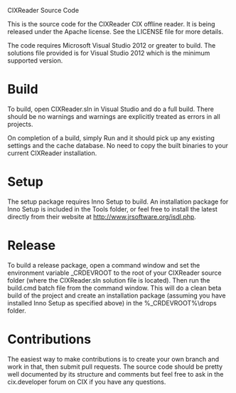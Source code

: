 CIXReader Source Code

This is the source code for the CIXReader CIX offline reader. It is being
released under the Apache license. See the LICENSE file for more details.

The code requires Microsoft Visual Studio 2012 or greater to build. The
solutions file provided is for Visual Studio 2012 which is the minimum
supported version.

Build
=====
To build, open CIXReader.sln in Visual Studio and do a full build. There
should be no warnings and warnings are explicitly treated as errors in all
projects.

On completion of a build, simply Run and it should pick up any existing
settings and the cache database. No need to copy the built binaries to your
current CIXReader installation.

Setup
=====
The setup package requires Inno Setup to build. An installation package
for Inno Setup is included in the Tools folder, or feel free to install the
latest directly from their website at http://www.jrsoftware.org/isdl.php.

Release
=======
To build a release package, open a command window and set the environment
variable _CRDEVROOT to the root of your CIXReader source folder (where the
CIXReader.sln solution file is located). Then run the build.cmd batch file
from the command window. This will do a clean beta build of the project and
create an installation package (assuming you have installed Inno Setup as
specified above) in the %_CRDEVROOT%\drops folder.

Contributions
=============
The easiest way to make contributions is to create your own branch and work
in that, then submit pull requests. The source code should be pretty well
documented by its structure and comments but feel free to ask in the
cix.developer forum on CIX if you have any questions.

